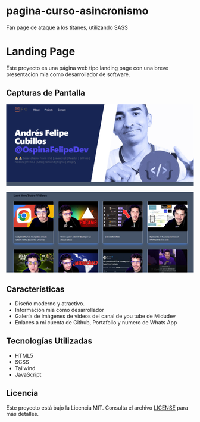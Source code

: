 # pagina-curso-asincronismo
Fan page de ataque a los titanes, utilizando SASS

# Landing Page

Este proyecto es una página web tipo landing page con una breve presentacion mia como desarrollador de software.

## Capturas de Pantalla

![Inicio](src/assets/img/Captura.png)

![Latest Videos](src/assets/img/Captura-1.png)

## Características

- Diseño moderno y atractivo.
- Información mia como desarrollador
- Galería de imágenes de videos del canal de you tube de Midudev
- Enlaces a mi cuenta de Github, Portafolio y numero de Whats App

## Tecnologías Utilizadas

- HTML5
- SCSS
- Tailwind
- JavaScript


## Licencia

Este proyecto está bajo la Licencia MIT. Consulta el archivo [LICENSE](LICENSE) para más detalles.



